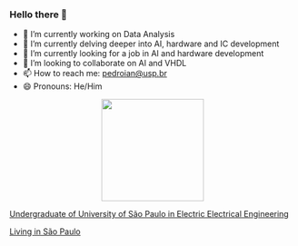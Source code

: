 ### Hello there 👋

- 🔭 I’m currently working on Data Analysis
- 🌱 I’m currently delving deeper into AI, hardware and IC development
- :necktie: I’m currently looking for a job in AI and hardware development
- 👯 I’m looking to collaborate on AI and VHDL
- 📫 How to reach me: pedroian@usp.br
- 😄 Pronouns: He/Him

<div align="center">
  <a href="https://github.com/Soneeca">
<!--   <img height="180em" src="https://github-readme-stats.vercel.app/api?username=ThiagoClmn&show_icons=true&theme=gruvbox&include_all_commits=true&count_private=true"/> -->
  <img height="180em" src="https://github-readme-stats.vercel.app/api/top-langs/?username=Soneeca&layout=compact&langs_count=7&theme=gruvbox"/>
</div>
  

Undergraduate of University of São Paulo in Electric Electrical Engineering

Living in São Paulo

